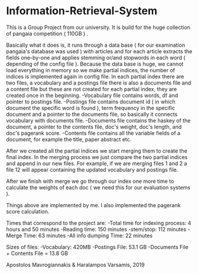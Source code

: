 # Information-Retrieval-System

This is a Group Project from our university. It is build for the huge collection of pangaia competition ( 110GB ) .

Basically what it does is, it runs through a data base ( for our examination pangaia's database was used ) with articles and for each article extracts the fields one-by-one and applies stemming or/and stopwords in each word ( depending of the config file ). Because the data base is huge, we cannot load everything in memory so we make partial indices, the number of indices is implemented again in config file. In each partial index there are two files, a vocabulary and a postings file there is also a documents file and a content file but these are not created for each partial index, they are created once in the beginning. 
-Vocabulary file contains words, df and pointer to postings file.
-Postings file contains document id ( in which document the specific word is found ), term frequency in the specific document and a pointer to the documents file, so basically it connects vocabulary with documents file.
-Documents file contains the haskey of the document, a pointer to the contents file, doc's weight, doc's length, and doc's pagerank score.
-Contents file contains all the variable fields of a document, for example the title, paper abstract etc.

After we created all the partial indices we start merging them to create the final index. In the merging process we just compare the two partial indices and append in our new files. For example, if we are merging files 1 and 2 a file 12 will appear containing the updated vocabulary and postings file. 

After we finish with merge we go through our index one more time to calculate the weights of each doc ( we need this for our evaluation systems ).

Things above are implemented by me.
I also implemented the pagerank score calculation.

Times that correspond to the project are:
  -Total time for indexing process: 4 hours and 50 minutes
  -Reading time: 150 minutes
  -stem/stop: 112 minutes
  -Merge Time: 63 minutes
  -All info dumping Time: 22 minutes

Sizes of files:
  -Vocabulary: 420MB
  -Postings File: 53.1 GB
  -Documents File + Contents File = 13.8 GB

Apostolos Mavrogiannakis & Haralampos Varsamis, 2019
